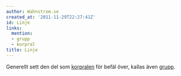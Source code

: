 ```yaml
---
author: Wahnstrom.se
created_at: '2011-11-29T22:27:41Z'
id: Linje
links:
  mention:
  - grupp
  - korpral
title: Linje
---
```


Generellt sett den del som [korpralen] för befäl över, kallas även [grupp].

  [korpralen]: korpral
  [grupp]: grupp